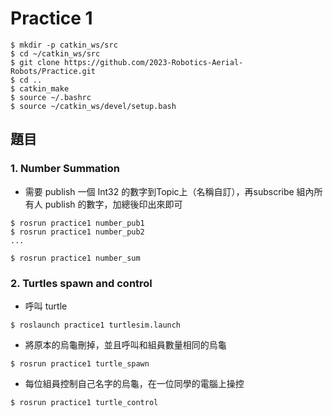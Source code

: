
# Practice 1

```
$ mkdir -p catkin_ws/src
$ cd ~/catkin_ws/src
$ git clone https://github.com/2023-Robotics-Aerial-Robots/Practice.git
$ cd ..
$ catkin_make
$ source ~/.bashrc
$ source ~/catkin_ws/devel/setup.bash
```
## 題目


### 1. Number Summation
- 需要 publish 一個 Int32 的數字到Topic上（名稱自訂），再subscribe 組內所有人 publish 的數字，加總後印出來即可

```
$ rosrun practice1 number_pub1
$ rosrun practice1 number_pub2
...

$ rosrun practice1 number_sum
```

### 2. Turtles spawn and control
- 呼叫 turtle
```
$ roslaunch practice1 turtlesim.launch
```
- 將原本的烏龜刪掉，並且呼叫和組員數量相同的烏龜
```
$ rosrun practice1 turtle_spawn
```
- 每位組員控制自己名字的烏龜，在一位同學的電腦上操控
```
$ rosrun practice1 turtle_control
```

